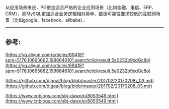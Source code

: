 从应用场景来说，PG更加适合严格的企业应用场景（比如金融、电信、ERP、CRM），而MySQL更加适合业务逻辑相对简单、数据可靠性要求较低的互联网场景（比如google、facebook、alibaba）。

---

## 参考:

[https://yq.aliyun.com/articles/69418?spm=5176.10695662.1996646101.searchclickresult.5a0232b9xdGc8o](https://yq.aliyun.com/articles/69418?spm=5176.10695662.1996646101.searchclickresult.5a0232b9xdGc8o)

[https://github.com/digoal/blog/blob/master/201702/20170208\_03.md](https://github.com/digoal/blog/blob/master/201702/20170208_03.md)

[https://www.cnblogs.com/sbj-dawn/p/8053549.html](https://www.cnblogs.com/sbj-dawn/p/8053549.html)

